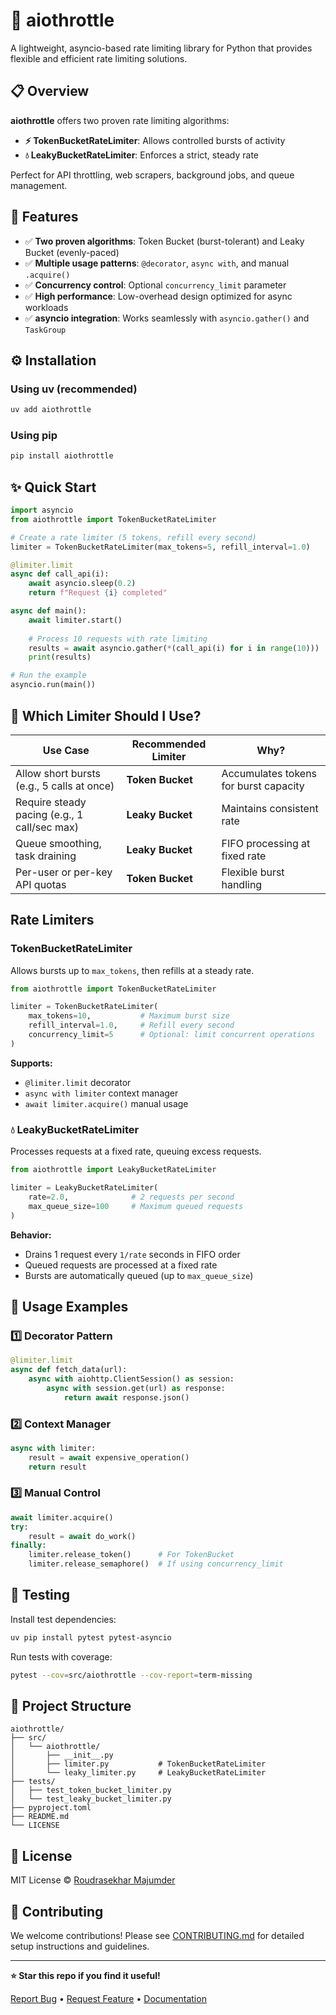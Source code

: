 # 🔄 aiothrottle

A lightweight, asyncio-based rate limiting library for Python that provides flexible and efficient rate limiting solutions.

## 📋 Overview

**aiothrottle** offers two proven rate limiting algorithms:

- **⚡ TokenBucketRateLimiter**: Allows controlled bursts of activity
- **💧 LeakyBucketRateLimiter**: Enforces a strict, steady rate

Perfect for API throttling, web scrapers, background jobs, and queue management.

## 🚀 Features

- ✅ **Two proven algorithms**: Token Bucket (burst-tolerant) and Leaky Bucket (evenly-paced)
- ✅ **Multiple usage patterns**: `@decorator`, `async with`, and manual `.acquire()`
- ✅ **Concurrency control**: Optional `concurrency_limit` parameter
- ✅ **High performance**: Low-overhead design optimized for async workloads
- ✅ **asyncio integration**: Works seamlessly with `asyncio.gather()` and `TaskGroup`

## ⚙️ Installation

### Using uv (recommended)

```bash
uv add aiothrottle
```

### Using pip

```bash
pip install aiothrottle
```

## ✨ Quick Start

```python
import asyncio
from aiothrottle import TokenBucketRateLimiter

# Create a rate limiter (5 tokens, refill every second)
limiter = TokenBucketRateLimiter(max_tokens=5, refill_interval=1.0)

@limiter.limit
async def call_api(i):
    await asyncio.sleep(0.2)
    return f"Request {i} completed"

async def main():
    await limiter.start()
    
    # Process 10 requests with rate limiting
    results = await asyncio.gather(*(call_api(i) for i in range(10)))
    print(results)

# Run the example
asyncio.run(main())
```

## 🧠 Which Limiter Should I Use?

| Use Case | Recommended Limiter | Why? |
|----------|-------------------|------|
| Allow short bursts (e.g., 5 calls at once) |  **Token Bucket** | Accumulates tokens for burst capacity |
| Require steady pacing (e.g., 1 call/sec max) |  **Leaky Bucket** | Maintains consistent rate |
| Queue smoothing, task draining |  **Leaky Bucket** | FIFO processing at fixed rate |
| Per-user or per-key API quotas |  **Token Bucket** | Flexible burst handling |

## Rate Limiters

### TokenBucketRateLimiter

Allows bursts up to `max_tokens`, then refills at a steady rate.

```python
from aiothrottle import TokenBucketRateLimiter

limiter = TokenBucketRateLimiter(
    max_tokens=10,           # Maximum burst size
    refill_interval=1.0,     # Refill every second
    concurrency_limit=5      # Optional: limit concurrent operations
)
```

**Supports:**

- `@limiter.limit` decorator
- `async with limiter` context manager  
- `await limiter.acquire()` manual usage

### 💧 LeakyBucketRateLimiter

Processes requests at a fixed rate, queuing excess requests.

```python
from aiothrottle import LeakyBucketRateLimiter

limiter = LeakyBucketRateLimiter(
    rate=2.0,              # 2 requests per second
    max_queue_size=100     # Maximum queued requests
)
```

**Behavior:**

- Drains 1 request every `1/rate` seconds in FIFO order
- Queued requests are processed at a fixed rate
- Bursts are automatically queued (up to `max_queue_size`)

## 📘 Usage Examples

### 1️⃣ Decorator Pattern

```python
@limiter.limit
async def fetch_data(url):
    async with aiohttp.ClientSession() as session:
        async with session.get(url) as response:
            return await response.json()
```

### 2️⃣ Context Manager

```python
async with limiter:
    result = await expensive_operation()
    return result
```

### 3️⃣ Manual Control

```python
await limiter.acquire()
try:
    result = await do_work()
finally:
    limiter.release_token()      # For TokenBucket
    limiter.release_semaphore()  # If using concurrency_limit
```

## 🧪 Testing

Install test dependencies:

```bash
uv pip install pytest pytest-asyncio
```

Run tests with coverage:

```bash
pytest --cov=src/aiothrottle --cov-report=term-missing
```

## 📁 Project Structure

```tree
aiothrottle/
├── src/
│   └── aiothrottle/
│       ├── __init__.py
│       ├── limiter.py           # TokenBucketRateLimiter
│       └── leaky_limiter.py     # LeakyBucketRateLimiter
├── tests/
│   ├── test_token_bucket_limiter.py
│   └── test_leaky_bucket_limiter.py
├── pyproject.toml
├── README.md
└── LICENSE
```

## 📜 License

MIT License © [Roudrasekhar Majumder](https://github.com/rowds)

## 🙋 Contributing

We welcome contributions! Please see [CONTRIBUTING.md](CONTRIBUTING.md) for detailed setup instructions and guidelines.

---

**⭐ Star this repo if you find it useful!**

[Report Bug](https://github.com/rowds/aiothrottle/issues) • [Request Feature](https://github.com/rowds/aiothrottle/issues) • [Documentation](https://github.com/rowds/aiothrottle)
